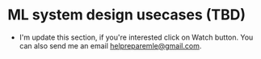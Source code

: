 # ML system design usecases (TBD)
* I'm update this section, if you're interested click on Watch button. You can also send me an email helpreparemle@gmail.com. 